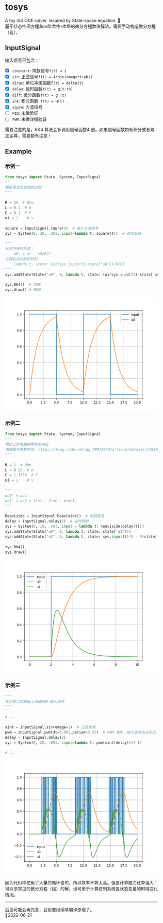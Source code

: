 # tosys
A toy rk4 ODE solver, inspired by State-space equation. 🍭  
基于状态空间方程和四阶龙格-库塔的微分方程数值解法。需要手动构造微分方程（组）。  

## InputSignal  
输入信号已包含：  
- [x] `constant`: 常数信号`f(t) = 1`
- [x] `sin`: 正弦信号`f(t) = A*sin(omega*t+phi)`
- [x] `dirac`: 单位冲激函数`f(t) = delta(t)`
- [x] `delay`: 延时函数`f(t) = g(t-t0)`
- [x] `diff`:  微分函数`f(t) = g'(t)`
- [x] `int`: 积分函数` f(t) = H(t)`
- [x] `squre`: 方波信号  
- [ ] `PID`: 未做验证  
- [ ] `PWM`: 未做详细验证  

需要注意的是，RK4 算法会多调用信号函数4 倍，如果信号函数内有积分或者累加运算，需要额外注意！

## Example  

### 示例一

```Python
from tosys import State, System, InputSignal
"""
模拟电容充放电的过程    
"""

R = 15  # Ohm
L = 0.1  # H
C = 0.1  # F
ui = 1    # v

square = InputSignal.squre(5)  # 输入方波信号
sys = System(0, 20, .001, input=lambda t: square(t))  # 建立系统

"""
状态方程的形式：
    u0' = ui - u0/R/C  
方程右边对应的代码：
    lambda t, state: (ui*sys.input(t)-state['u0'])/R/C)
"""
sys.addState(State("u0", 0, lambda t, state: (ui*sys.input(t)-state['u0'])/R/C))

sys.RK4()  # 求解
sys.draw() # 画图
```  

![](img/exp_01.png)  

### 示例二  
```python
from tosys import State, System, InputSignal
"""
模拟二阶电路的零状态响应  
电路图与参数参见: https://blog.csdn.net/qq_38972634/article/details/116405600
"""

R = 1  # Ohm
L = 0.25  # H
C = 1.3333  # F
ui = 1    # v

""" 
uc0' = uc1  
uc1' = uc2 = 3*ui - 3*uc - 4*uc1  
"""

heaviside = InputSignal.heaviside()  # 阶跃信号
delay = InputSignal.delay(2)  # 延时两秒
sys = System(0, 10, .001, input = lambda t: heaviside(delay(t)))
sys.addState(State("u0", 0, lambda t, state: state['u1']))
sys.addState(State("u1", 0, lambda t, state: sys.input(t)*3 - 3*state['u0'] - 4*state['u1']))

sys.RK4()
sys.draw()
```
![](img/exp_02.png)  

### 示例三  
```python
"""
在示例二的基础上测试PWM 输入信号
"""

# ...  

sint = InputSignal.sin(omega=1)  # 正弦信号
pwm = InputSignal.pwm(dt=0.001,period=0.25)  # PWM 波形，输入信号为占空比，下面将正弦信号作为输入
delay = InputSignal.delay(2)
sys = System(0, 20, .001, input=lambda t: pwm(sint(delay(t)) ))

# ...  
```
![](img/exp_03.png)  


因为代码中使用了大量的循环语句，所以效率不算太高。但是计算能力还算强大：可以求常见的微分方程（组）的解，也可用于计算控制系统各状态变量的时域变化情况。  

-----  
后面可能会再完善，目前要继续啃编译原理了。   
📅2022-06-21